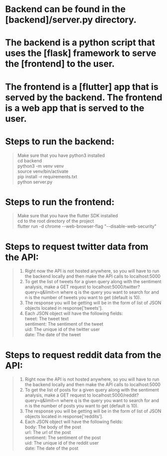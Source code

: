# Backend can be found in the [backend]/server.py directory.

# The backend is a python script that uses the [flask] framework to serve the [frontend] to the user.

# The frontend is a [flutter] app that is served by the backend. The frontend is a web app that is served to the user.

# Steps to run the backend:
> Make sure that you have python3 installed </br>
> cd backend </br>
> python3 -m venv venv </br>
> source venv/bin/activate </br>
> pip install -r requirements.txt </br>
> python server.py </br>

# Steps to run the frontend:
> Make sure that you have the flutter SDK installed </br>
> cd to the root directory of the project </br>
> flutter run -d chrome --web-browser-flag "--disable-web-security" </br>


# Steps to request twitter data from the API:
> 1) Right now the API is not hosted anywhere, so you will have to run the backend locally and then make the API calls to localhost:5000</br>
> 2) To get the list of tweets for a given query along with the sentiment analysis, make a GET request to localhost:5000/twitter?query=q&limit=n where q is the query you want to search for and n is the number of tweets you want to get (default is 10). </br>
> 3) The response you will be getting will be in the form of list of JSON objects located in response['tweets']. </br>
> 4) Each JSON object will have the following fields: </br>
     tweet: The tweet text </br>
     sentiment: The sentiment of the tweet </br>
     uid: The unique id of the twitter user </br>
     date: The date of the tweet </br>

# Steps to request reddit data from the API:
> 1) Right now the API is not hosted anywhere, so you will have to run the backend locally and then make the API calls to localhost:5000</br>
> 2) To get the list of posts for a given query along with the sentiment analysis, make a GET request to localhost:5000/reddit?query=q&limit=n where q is the query you want to search for and n is the number of posts you want to get (default is 10). </br>
> 3) The response you will be getting will be in the form of list of JSON objects located in response['reddits']. </br>
> 4) Each JSON object will have the following fields: </br>
     body: The body of the post</br>
     url: The url of the post </br>
     sentiment: The sentiment of the post </br>
     uid: The unique id of the reddit user </br>
     date: The date of the post </br>




